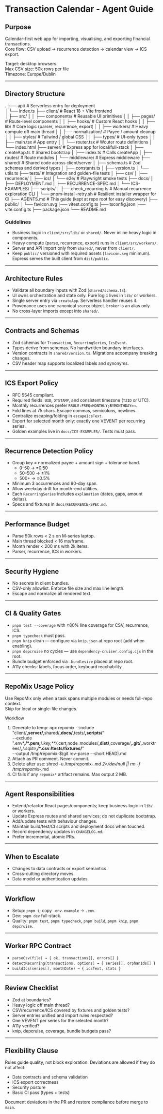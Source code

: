# Transaction Calendar - Agent Guide

## Purpose
Calendar-first web app for importing, visualising, and exporting financial transactions.  
Core flow: CSV upload → recurrence detection → calendar view → ICS export.

Target: desktop browsers  
Max CSV size: 50k rows per file  
Timezone: Europe/Dublin

---

## Directory Structure
.
├── api/                      # Serverless entry for deployment  
│   └── index.ts
├── client/                   # React 18 + Vite frontend  
│   ├── src/
│   │   ├── components/       # Reusable UI primitives
│   │   ├── pages/            # Route-level components
│   │   ├── hooks/            # Custom React hooks
│   │   ├── lib/              # Core logic (parser, recurrence, export)
│   │   ├── workers/          # Heavy compute off main thread
│   │   ├── normalization/    # Payee / amount cleanup
│   │   ├── styles/           # Tailwind / global CSS
│   │   ├── types/            # UI-only types
│   │   ├── main.tsx          # App entry
│   │   └── router.tsx        # Wouter route definitions
│   └── index.html
├── server/                   # Express app for local/full-stack
│   ├── createApp.ts          # Shared bootstrap
│   ├── index.ts              # Calls createApp
│   ├── routes/               # Route modules
│   └── middleware/           # Express middleware
├── shared/                   # Shared code across client/server
│   ├── schema.ts             # Zod schemas and derived types
│   ├── constants.ts
│   ├── version.ts
│   └── utils.ts
├── tests/                    # Integration and golden-file tests
│   ├── csv/
│   ├── recurrence/
│   ├── ics/
│   └── e2e/                  # Playwright smoke tests
├── docs/
│   ├── DEPLOYMENT.md
│   ├── RECURRENCE-SPEC.md
│   └── ICS-EXAMPLES/
├── scripts/
│   ├── check_recurring.ts   # Manual recurrence exploration CLI
│   └── pnpm-install-retry.sh # Resilient installer wrapper for CI
├── AGENTS.md                # This guide (kept at repo root for easy discovery)
├── public/
│   └── favicon.svg
├── vitest.config.ts
├── tsconfig.json
├── vite.config.ts
├── package.json
└── README.md

### Guidelines
- Business logic in `client/src/lib/` or `shared/`. Never inline heavy logic in components.
- Heavy compute (parse, recurrence, export) runs in `client/src/workers/`.
- Server and API import only from `shared/`, never from `client/`.
- Keep `public/` versioned with required assets (`favicon.svg` minimum). Express serves the built client from `dist/public`.

---

## Architecture Rules
- Validate all boundary inputs with Zod (`shared/schema.ts`).
- UI owns orchestration and state only. Pure logic lives in `lib/` or workers.
- Single server entry via `createApp`. Serverless handler reuses it.
- Provenance uses one canonical `source` object. `broker` is an alias only.
- No cross-layer imports except into `shared/`.

---

## Contracts and Schemas
- Zod schemas for `Transaction`, `RecurringSeries`, `IcsEvent`.
- Types derive from schemas. No handwritten boundary interfaces.
- Version contracts in `shared/version.ts`. Migrations accompany breaking changes.
- CSV header map supports localized labels and synonyms.

---

## ICS Export Policy
- RFC 5545 compliant.
- Required fields: `UID`, `DTSTAMP`, and consistent timezone (`TZID` or UTC).
- Monthly recurrences prefer `RRULE:FREQ=MONTHLY;BYMONTHDAY=n`.
- Fold lines at 75 chars. Escape commas, semicolons, newlines.
- Centralize escaping/folding in `escapeIcsText`.
- Export for selected month only: exactly one VEVENT per recurring series.
- Golden examples live in `docs/ICS-EXAMPLES/`. Tests must pass.

---

## Recurrence Detection Policy
- Group key = normalized payee + amount sign + tolerance band.
  - 0–50 → ±0.50
  - 50–500 → ±1%
  - 500+ → ±0.5%
- Minimum 3 occurrences and 90-day span.
- Allow weekday drift for month-end utilities.
- Each `RecurringSeries` includes `explanation` (dates, gaps, amount deltas).
- Specs and fixtures in `docs/RECURRENCE-SPEC.md`.

---

## Performance Budget
- Parse 50k rows < 2 s on M-series laptop.
- Main thread blocked < 16 ms/frame.
- Month render < 200 ms with 2k items.
- Parser, recurrence, ICS in workers.

---

## Security Hygiene
- No secrets in client bundles.
- CSV-only allowlist. Enforce file size and max line length.
- Escape and normalize all rendered text.

---

## CI & Quality Gates
- `pnpm test --coverage` with ≥80% line coverage for CSV, recurrence, ICS.
- `pnpm typecheck` must pass.
- `pnpm knip` clean — configure via `knip.json` at repo root (add when enabling).
- `pnpm depcruise` no cycles — use `dependency-cruiser.config.cjs` in the root.
- Bundle budget enforced via `.bundlesize` placed at repo root.
- A11y checks: labels, focus order, keyboard reachability.

---

## RepoMix Usage Policy
Use RepoMix only when a task spans multiple modules or needs full-repo context.  
Skip for local or single-file changes.

Workflow
1. Generate to temp:
   npx repomix --include "client/**,server/**,shared/**,docs/**,tests/**,scripts/**" \
     --exclude ".env*,**/*.pem,**/*.key,**/*.cert,node_modules/**,dist/**,coverage/**,.git/**,.worktrees/**,**/*.sqlite*,**/*.csv:!tests/fixtures/**" \
     --output /tmp/repomix-$(git rev-parse --short HEAD).md
2. Attach as PR comment. Never commit.
3. Delete after use:
   shred -u /tmp/repomix-*.md 2>/dev/null || rm -f /tmp/repomix-*.md
4. CI fails if any `repomix*` artifact remains. Max output 2 MB.

---

## Agent Responsibilities
- Extend/refactor React pages/components; keep business logic in `lib/` or workers.
- Update Express routes and shared services; do not duplicate bootstrap.
- Add/update tests with behaviour changes.
- Maintain build/test/CI scripts and deployment docs when touched.
- Record dependency updates in `CHANGELOG.md`.
- Prefer incremental, atomic PRs.

---

## When to Escalate
- Changes to data contracts or export semantics.
- Cross-cutting directory moves.
- Data model or authentication updates.

---

## Workflow
- Setup: `pnpm i`; copy `.env.example` → `.env`.
- Dev: `pnpm dev` full-stack.
- Quality: `pnpm test`, `pnpm typecheck`, `pnpm build`, `pnpm knip`, `pnpm depcruise`.

---

## Worker RPC Contract
- `parseCsv(file) → { ok, transactions[], errors[] }`
- `detectRecurring(transactions, options) → { series[], orphanIds[] }`
- `buildIcs(series[], monthDate) → { icsText, stats }`

---

## Review Checklist
- Zod at boundaries?
- Heavy logic off main thread?
- CSV/recurrence/ICS covered by fixtures and golden tests?
- Server entries unified and import rules respected?
- One VEVENT per series for the selected month?
- A11y verified?
- knip, depcruise, coverage, bundle budgets pass?

---

## Flexibility Clause
Rules guide quality, not block exploration. Deviations are allowed if they do not affect:
- Data contracts and schema validation
- ICS export correctness
- Security posture
- Basic CI pass (types + tests)

Document deviations in the PR and restore compliance before merge to `main`.
